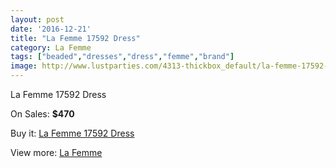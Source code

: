 ```yaml
---
layout: post
date: '2016-12-21'
title: "La Femme 17592 Dress"
category: La Femme
tags: ["beaded","dresses","dress","femme","brand"]
image: http://www.lustparties.com/4313-thickbox_default/la-femme-17592-dress.jpg
---
```

La Femme 17592 Dress

On Sales: **$470**
<a href="https://www.lustparties.com/en/la-femme/1438-la-femme-17592-dress.html"><amp-img layout="responsive" width="600" height="600" src="//www.lustparties.com/4313-thickbox_default/la-femme-17592-dress.jpg" alt="La Femme 17592 Dress 0" /></a>
<a href="https://www.lustparties.com/en/la-femme/1438-la-femme-17592-dress.html"><amp-img layout="responsive" width="600" height="600" src="//www.lustparties.com/4314-thickbox_default/la-femme-17592-dress.jpg" alt="La Femme 17592 Dress 1" /></a>

Buy it: [La Femme 17592 Dress](https://www.lustparties.com/en/la-femme/1438-la-femme-17592-dress.html "La Femme 17592 Dress")

View more: [La Femme](https://www.lustparties.com/en/4-la-femme "La Femme")